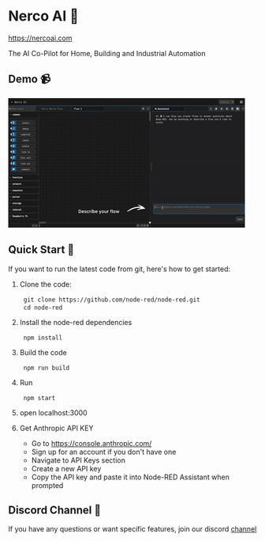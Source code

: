 # Nerco AI 👋

https://nercoai.com

The AI Co-Pilot for Home, Building and Industrial Automation

## Demo 📹

![Demo](download.gif)




## Quick Start 🚀

If you want to run the latest code from git, here's how to get started:

1. Clone the code:

        git clone https://github.com/node-red/node-red.git
        cd node-red

2. Install the node-red dependencies

        npm install

3. Build the code

        npm run build

4. Run

        npm start
5. open localhost:3000

6. Get Anthropic API KEY
   - Go to https://console.anthropic.com/
   - Sign up for an account if you don't have one
   - Navigate to API Keys section
   - Create a new API key
   - Copy the API key and paste it into Node-RED Assistant when prompted



## Discord Channel 💬


If you have any questions or want specific features, join our discord [channel](https://discord.gg/DYCBSUew)

